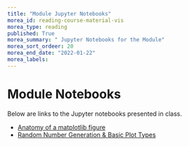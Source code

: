 ```yaml
---
title: "Module Jupyter Notebooks"
morea_id: reading-course-material-vis
morea_type: reading
published: True
morea_summary: " Jupyter Notebooks for the Module"
morea_sort_ordeer: 20
morea_end_date: "2022-01-22"
morea_labels: 
---
```


# Module Notebooks

Below are links to the Jupyter notebooks presented in class.

* [Anatomy of a matplotlib figure](resources/6_data_vis_1.ipynb)
* [Random Number Generation & Basic Plot Types](resources/7_data_vis_2.ipynb)

